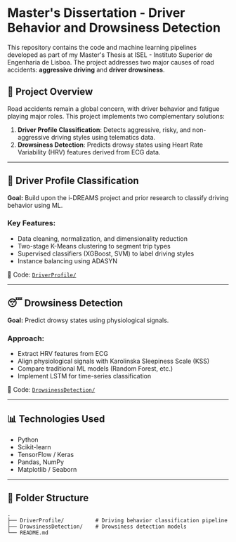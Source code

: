 # Master's Dissertation - Driver Behavior and Drowsiness Detection

This repository contains the code and machine learning pipelines developed as part of my Master's Thesis at ISEL - Instituto Superior de Engenharia de Lisboa. The project addresses two major causes of road accidents: **aggressive driving** and **driver drowsiness**.

## 📌 Project Overview

Road accidents remain a global concern, with driver behavior and fatigue playing major roles. This project implements two complementary solutions:

1. **Driver Profile Classification**: Detects aggressive, risky, and non-aggressive driving styles using telematics data.
2. **Drowsiness Detection**: Predicts drowsy states using Heart Rate Variability (HRV) features derived from ECG data.

---

## 🚗 Driver Profile Classification

**Goal:** Build upon the i-DREAMS project and prior research to classify driving behavior using ML.

### Key Features:
- Data cleaning, normalization, and dimensionality reduction
- Two-stage K-Means clustering to segment trip types
- Supervised classifiers (XGBoost, SVM) to label driving styles
- Instance balancing using ADASYN

📂 Code: [`DriverProfile/`](./DriverProfile)

---

## 😴 Drowsiness Detection

**Goal:** Predict drowsy states using physiological signals.

### Approach:
- Extract HRV features from ECG
- Align physiological signals with Karolinska Sleepiness Scale (KSS)
- Compare traditional ML models (Random Forest, etc.)
- Implement LSTM for time-series classification

📂 Code: [`DrowsinessDetection/`](./DrowsinessDetection)

---

## 📊 Technologies Used

- Python
- Scikit-learn
- TensorFlow / Keras
- Pandas, NumPy
- Matplotlib / Seaborn

---

## 📁 Folder Structure

```plaintext
.
├── DriverProfile/          # Driving behavior classification pipeline
├── DrowsinessDetection/    # Drowsiness detection models
└── README.md
